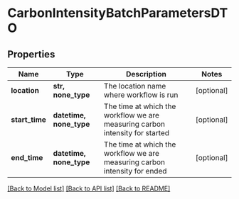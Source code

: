 # CarbonIntensityBatchParametersDTO


## Properties
Name | Type | Description | Notes
------------ | ------------- | ------------- | -------------
**location** | **str, none_type** | The location name where workflow is run | [optional] 
**start_time** | **datetime, none_type** | The time at which the workflow we are measuring carbon intensity for started | [optional] 
**end_time** | **datetime, none_type** | The time at which the workflow we are measuring carbon intensity for ended | [optional] 

[[Back to Model list]](../README.md#documentation-for-models) [[Back to API list]](../README.md#documentation-for-api-endpoints) [[Back to README]](../README.md)


